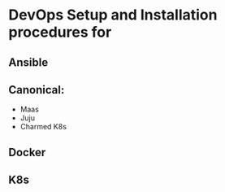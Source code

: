 # DevOps Setup and Installation procedures for

## Ansible

## Canonical:
* Maas
* Juju
* Charmed K8s


## Docker

## K8s